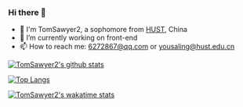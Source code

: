 ### Hi there 👋

<!--
**TomSawyer2/TomSawyer2** is a ✨ _special_ ✨ repository because its `README.md` (this file) appears on your GitHub profile.

Here are some ideas to get you started:

- 🔭 I’m currently working on ...
- 🌱 I’m currently learning ...
- 👯 I’m looking to collaborate on ...
- 🤔 I’m looking for help with ...
- 💬 Ask me about ...
- 📫 How to reach me: ...
- 😄 Pronouns: ...
- ⚡ Fun fact: ...
-->

- 💬 I'm TomSawyer2, a sophomore from [HUST](https://www.hust.edu.cn/), China
- 🔭 I’m currently working on front-end
- 📫 How to reach me: 6272867@qq.com or yousaling@hust.edu.cn

[![TomSawyer2's github stats](https://github-readme-stats.vercel.app/api?username=TomSawyer2&theme=Gradient&show_icons=true&count_private=true)](https://github.com/anuraghazra/github-readme-stats)

[![Top Langs](https://github-readme-stats.vercel.app/api/top-langs/?username=TomSawyer2&layout=compact)](https://github.com/anuraghazra/github-readme-stats)

[![TomSawyer2's wakatime stats](https://github-readme-stats.vercel.app/api/wakatime?username=TomSawyer2)](https://github.com/anuraghazra/github-readme-stats)
